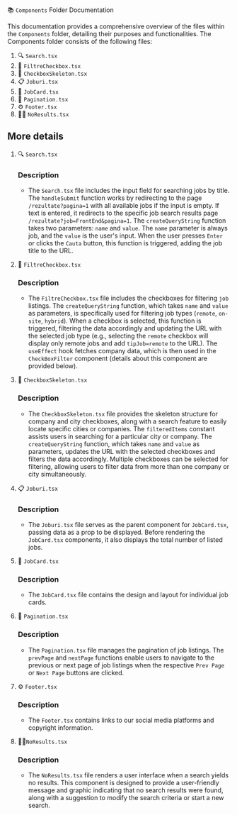 📚 `Components` Folder Documentation

This documentation provides a comprehensive overview of the files within the `Components` folder, detailing their purposes and functionalities. The Components folder consists of the following files:

1. 🔍 `Search.tsx`
2. 📝 `FiltreCheckbox.tsx`
3. 🔄 `CheckboxSkeleton.tsx`
4. 📋 `Joburi.tsx`
5. 📌 `JobCard.tsx`
6. 📑 `Pagination.tsx`
7. ⚙️ `Footer.tsx`
8. 🙅‍♂️ `NoResults.tsx`

## More details

1. 🔍 `Search.tsx`

   ### Description

   - The `Search.tsx` file includes the input field for searching jobs by title. The `handleSubmit` function works by redirecting to the page `/rezultate?pagina=1` with all available jobs if the input is empty. If text is entered, it redirects to the specific job search results page `/rezultate?job=FrontEnd&pagina=1`. The `createQueryString` function takes two parameters: `name` and `value`. The `name` parameter is always job, and the `value` is the user's input. When the user presses `Enter` or clicks the `Cauta` button, this function is triggered, adding the job title to the URL.

2. 📝 `FiltreCheckbox.tsx`

   ### Description

   - The `FiltreCheckbox.tsx` file includes the checkboxes for filtering `job` listings. The `createQueryString` function, which takes `name` and `value` as parameters, is specifically used for filtering job types (`remote`, `on-site`, `hybrid`). When a checkbox is selected, this function is triggered, filtering the data accordingly and updating the URL with the selected job type (e.g., selecting the `remote` checkbox will display only remote jobs and add `tipJob=remote` to the URL). The `useEffect` hook fetches company data, which is then used in the `CheckBoxFilter` component (details about this component are provided below).

3. 🔄 `CheckboxSkeleton.tsx`

   ### Description

   - The `CheckboxSkeleton.tsx` file provides the skeleton structure for company and city checkboxes, along with a search feature to easily locate specific cities or companies. The `filteredItems` constant assists users in searching for a particular city or company. The `createQueryString` function, which takes `name` and `value` as parameters, updates the URL with the selected checkboxes and filters the data accordingly. Multiple checkboxes can be selected for filtering, allowing users to filter data from more than one company or city simultaneously.

4. 📋 `Joburi.tsx`

   ### Description

   - The `Joburi.tsx` file serves as the parent component for `JobCard.tsx`, passing data as a prop to be displayed. Before rendering the `JobCard.tsx` components, it also displays the total number of listed jobs.

<!-- ! need changes when the component is completed (logo companies)-->

5. 📌 `JobCard.tsx`

   ### Description

   - The `JobCard.tsx` file contains the design and layout for individual job cards.

<!-- ! need changes when the component is completed (ui + functionalities) -->

6. 📑 `Pagination.tsx`

   ### Description

   - The `Pagination.tsx` file manages the pagination of job listings. The `prevPage` and `nextPage` functions enable users to navigate to the previous or next page of job listings when the respective `Prev Page` or `Next Page` buttons are clicked.

7. ⚙️ `Footer.tsx`

   ### Description

   - The `Footer.tsx` contains links to our social media platforms and copyright information.

8. 🙅‍♂️`NoResults.tsx`

   ### Description

   - The `NoResults.tsx` file renders a user interface when a search yields no results. This component is designed to provide a user-friendly message and graphic indicating that no search results were found, along with a suggestion to modify the search criteria or start a new search.
